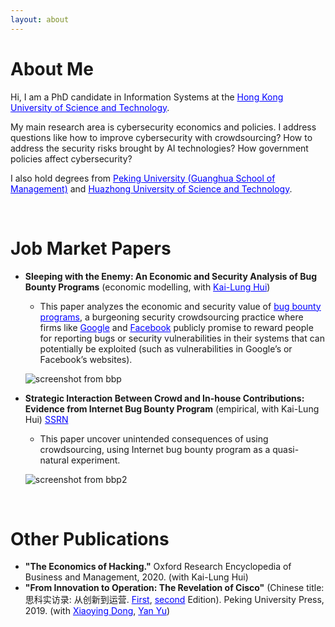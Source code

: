```yaml
---
layout: about 
---
```


# About Me
Hi, I am a PhD candidate in Information Systems at the <a href="https://www.ust.hk/" target="_blank" style="color:blue">Hong Kong University of Science and Technology</a>. 

My main research area is cybersecurity economics and policies. I address questions like how to improve cybersecurity with crowdsourcing? How to address the security risks brought by AI technologies? How government policies affect cybersecurity? 

I also hold degrees from <a href="https://en.gsm.pku.edu.cn/index.htm" target="_blank" style="color:blue">Peking University (Guanghua School of Management)</a> and <a href="http://english.hust.edu.cn/" target="_blank" style="color:blue">Huazhong University of Science and Technology</a>.

<br/>

# Job Market Papers
* <b>Sleeping with the Enemy: An Economic and Security Analysis of Bug Bounty Programs</b> (economic modelling, with <a href="http://klhui.people.ust.hk/" target="_blank" style="color:blue">Kai-Lung Hui</a>)
  * This paper analyzes the economic and security value of <a href="https://en.wikipedia.org/wiki/Bug_bounty_program" target="_blank" style="color:blue">bug bounty programs</a>, a burgeoning security crowdsourcing practice where firms like <a href="https://bughunters.google.com/about/rules/6625378258649088/google-and-alphabet-vulnerability-reward-program-vrp-rules" target="_blank" style="color:blue">Google</a> and <a href="https://www.facebook.com/whitehat" target="_blank" style="color:blue">Facebook</a> publicly promise to reward people for reporting bugs or security vulnerabilities in their systems that can potentially be exploited (such as vulnerabilities in Google’s or Facebook’s websites).


  ![screenshot from bbp](https://github.com/jerrylikerice/jerrylikerice.github.io/blob/master/paper1.png?raw=true "The impact of bug bounty program on economic payoff and security")
* <b>Strategic Interaction Between Crowd and In-house Contributions: Evidence from Internet Bug Bounty Program</b> (empirical, with Kai-Lung Hui) <a href="https://papers.ssrn.com/sol3/papers.cfm?abstract_id=4074182" target="_blank" style="color:blue">SSRN</a>
  * This paper uncover unintended consequences of using crowdsourcing, using Internet bug bounty program as a quasi-natural experiment. 

  ![screenshot from bbp2](https://github.com/jerrylikerice/jerrylikerice.github.io/blob/master/IBB.png?raw=true "The impact of IBB on Python maintainers' contributions")

<br/>

# Other Publications
* <b>"The Economics of Hacking."</b> Oxford Research Encyclopedia of Business and Management, 2020. (with Kai-Lung Hui)
* <b>"From Innovation to Operation: The Revelation of Cisco"</b> (Chinese title: 思科实访录: 从创新到运营. <a href="https://www.gsm.pku.edu.cn/cnold/info/1195/15815.htm" target="_blank" style="color:blue">First</a>, <a href="https://yd.qq.com/web/bookDetail/0b532c907199720f0b55737" target="_blank" style="color:blue">second</a> Edition). Peking University Press, 2019. (with <a href="http://scholar.pku.edu.cn/xydong/home" target="_blank" style="color:blue">Xiaoying Dong</a>, <a href="http://info.ruc.edu.cn/jsky/szdw/ajxjgcx/jjxxglx1/fjs_a/38fe2138cfe949ce94dd5cbeefd79551.htm" target="_blank" style="color:blue">Yan Yu</a>)
